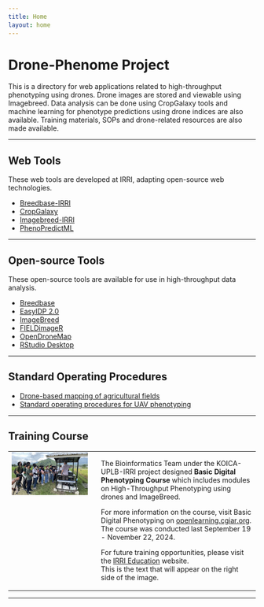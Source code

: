 ```yaml
---
title: Home
layout: home
---
```


# Drone-Phenome Project

This is a directory for web applications related to high-throughput phenotyping using drones. Drone images are stored and viewable using Imagebreed. Data analysis can be done using CropGalaxy tools and machine learning for phenotype predictions using drone indices are also available. Training materials, SOPs and drone-related resources are also made available.

---

## **Web Tools**<br>

These web tools are developed at IRRI, adapting open-source web technologies. 

- <a href="http://breedbase.duckdns.org/" target="_blank">Breedbase-IRRI</a><br>
- <a href="http://cropgalaxy.excellenceinbreeding.org/" target="_blank">CropGalaxy</a><br>
- <a href="http://18.138.161.175:8080" target="_blank">Imagebreed-IRRI</a><br>
- <a href="https://high-throuhghput-phenotyping.streamlit.app/" target="_blank">PhenoPredictML</a><br>

---

## **Open-source Tools**<br>

These open-source tools are available for use in high-throughput data analysis. 

- <a href="https://breedbase.org/" target="_blank">Breedbase</a><br>
- <a href="https://easyidp.readthedocs.io/en/latest/index.html" target="_blank">EasyIDP 2.0</a><br>
- <a href="https://imagebreed.org/" target="_blank">ImageBreed</a><br>
- <a href="https://github.com/OpenDroneMap/FIELDimageR" target="_blank">FIELDimageR</a><br>
- <a href="https://www.opendronemap.org/" target="_blank">OpenDroneMap</a><br>
- <a href="https://posit.co/download/rstudio-desktop/" target="_blank">RStudio Desktop</a><br>

---

## **Standard Operating Procedures**<br>

- <a href="docs/Drone training manual v1.5.pdf" target="_blank">Drone-based mapping of agricultural fields</a><br>
- <a href="docs/EiB_M4_ SOP-UAV-Phenotyping-12-10-20.pdf" target="_blank">Standard operating procedures for UAV phenotyping</a><br>

---

## **Training Course**<br>

<table>
  <tr>
    <td style="vertical-align: top;">
      <img src="assets/images/training-course.jpeg" alt="Alt text" width="1000" style="margin-right: 20px;">
    </td>
    <td style="padding-left: 20px; vertical-align: top;">
      <p>The Bioinformatics Team under the KOICA-UPLB-IRRI project designed <b>Basic Digital Phenotyping Course</b> which includes modules on High-Throughput Phenotyping using drones and ImageBreed.</p>
      <p>For more information on the course, visit Basic Digital Phenotyping on <a href="https://openlearning.cgiar.org/" target="_blank">openlearning.cgiar.org</a>. The course was conducted last September 19 - November 22, 2024.</p>
      <p>For future training opportunities, please visit the <a href="https://education.irri.org/" target="_blank">IRRI Education</a> website.<br> This is the text that will appear on the right side of the image.</p>
    </td>
  </tr>
</table>

---
